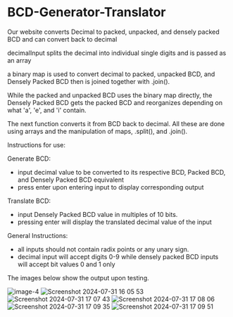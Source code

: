 
# BCD-Generator-Translator
Our website converts Decimal to packed, unpacked, and densely packed BCD and can convert back to decimal

decimalInput splits the decimal into individual single digits and is passed as an array

a binary map is used to convert decimal to packed, unpacked BCD, and Densely Packed BCD then is joined together with .join(). 

While the packed and unpacked BCD uses the binary map directly, the Densely Packed BCD gets the packed BCD and reorganizes depending on what 'a', 'e', and 'i' contain.

The next function converts it from BCD back to decimal. All these are done using arrays and the manipulation of maps, .split(), and .join().

Instructions for use:

Generate BCD: 
  - input decimal value to be converted to its respective BCD, Packed BCD, and Densely Packed BCD equivalent
  - press enter upon entering input to display corresponding output


Translate BCD:
  - input Densely Packed BCD value in multiples of 10 bits.
  - pressing enter will display the translated decimal value of the input

General Instructions: 
  - all inputs should not contain radix points or any unary sign.
  - decimal input will accept digits 0-9 while densely packed BCD inputs will accept bit values 0 and 1 only

The images below show the output upon testing.


![image-4](https://github.com/user-attachments/assets/5f230a83-1979-41d2-ba28-40a216ec00ea)
![Screenshot 2024-07-31 16 05 53](https://github.com/user-attachments/assets/723cf02c-e700-4022-8ac9-ad9fb91aae78)
![Screenshot 2024-07-31 17 07 43](https://github.com/user-attachments/assets/b486731e-3f2d-4c2c-9cee-cefdadf04170)
![Screenshot 2024-07-31 17 08 06](https://github.com/user-attachments/assets/91dab75a-4db6-413d-9ee5-c48755eab44e)
![Screenshot 2024-07-31 17 09 35](https://github.com/user-attachments/assets/03b2e075-39d6-4b9b-bc4e-b6ff7ccdc7e1)
![Screenshot 2024-07-31 17 09 51](https://github.com/user-attachments/assets/d3d20415-f900-49d4-a3e6-56ecf0de577e)


